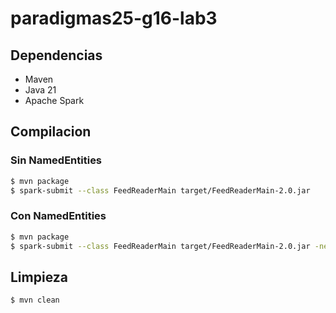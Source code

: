 # paradigmas25-g16-lab3
## Dependencias
- Maven
- Java 21
- Apache Spark
## Compilacion
### Sin NamedEntities
```bash
$ mvn package
$ spark-submit --class FeedReaderMain target/FeedReaderMain-2.0.jar
```
### Con NamedEntities
```bash
$ mvn package
$ spark-submit --class FeedReaderMain target/FeedReaderMain-2.0.jar -ne
```
## Limpieza
```bash
$ mvn clean
```
